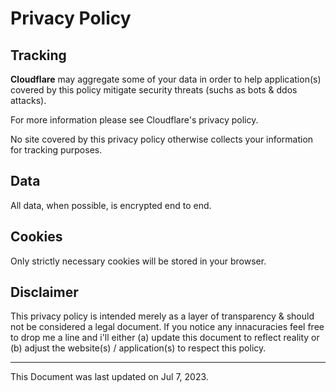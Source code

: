 # Privacy Policy
## Tracking
<b>Cloudflare</b> may aggregate some of your data in order to help application(s) covered by this policy mitigate security threats (suchs as bots & ddos attacks).

For more information please see Cloudflare's privacy policy.

No site covered by this privacy policy otherwise collects your information for tracking purposes.

## Data
All data, when possible, is encrypted end to end.

## Cookies
Only strictly necessary cookies will be stored in your browser.

## Disclaimer
This privacy policy is intended merely as a layer of transparency & should not be considered a legal document. If you notice any innacuracies feel free to drop me a line and i'll either (a) update this document to reflect reality or (b) adjust the website(s) / application(s) to respect this policy. 


----
This Document was last updated on Jul 7, 2023.
